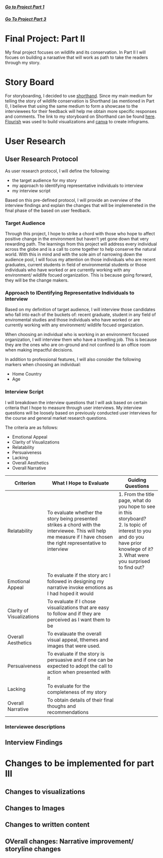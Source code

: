 ##### [Go to Project Part 1](FinalProject1.md)

##### [Go To Project Part 3](FinalProject3.md)

# Final Project: Part II
My final project focuses on wildlife and its conservation. In Part II I will focues on building a naraative that will work as path to take the readers through my story.

# Story Board
For storyboarding, I decided to use [shorthand](https://shorthand.com/). Since my main medium for telling the story of wildlife conservation is Shorthand (as mentioned in Part I), I believe that using the same medium to form a showcase to the interviewees for their feedback will help me obtain more specific responses and comments. 
The link to my storyboard on Shorthand can be found [here](https://preview.shorthand.com/wwCH78d1u4WSKyrD). [Flourish](https://flourish.studio/) was used to build visualizations and [canva](https://www.canva.com/) to create infograms.

# User Research

## User Research Protocol
As user research protocol, I will define the following:
- the target audience for my story
- my approach to identifying representative individuals to interview
- my interview script 

Based on this pre-defined protocol, I will provide an overview of the interview findings and explain the changes that will be implemeneted in the final phase of the based on user feedback. 

### Target Audience
Through this project, I hope to strike a chord with those who hope to affect positive change in the environment but haven’t yet gone down that very rewarding path. The learnings from this project will address every individual across the globe and is a call to come together to help conserve the natural world.
With this in mind and with the sole aim of narrowing down the audience pool, I will focus my attention on those individuals who are recent graduates, current students in field of environmental students or those individuals who have worked or are currently working with any environment/ wildlife focued organization. This is because going forward, they will be the change makers. 

### Approach to IDentifying Representative Individuals to Interview
Based on my definition of target audience, I will interview those candidates who fall into each of the buckets of: recent graduate, student in any field of enviromental studies and those individuals who have worked or are currently working with any environment/ wildlife focued organization. 

When choosing an individual who is working in an environment focused organization, I will interview them who have a travelling job. This is because they are the ones who are on-ground and not confined to an office room when making impactful decisions. 

In addition to professional features, I will also consider the following markers when choosing an individual:
- Home Country 
- Age

### Interview Script
I will breakdown the interview questions that I will ask based on certain criteria that I hope to measure through user interviews. My interview questions will be loosely based on previously conducted user interviews for the course and general market research questions. 

The criteria are as follows:
- Emotional Appeal
- Clarity of Visualizations 
- Relatability
- Persuaiveness
- Lacking 
- Overall Aesthetics
- Overall Narrative

| Criterion | What I Hope to Evaluate | Guiding Questions|
|-----|----|-----|
|Relatability| To evaluate whether the story being presented strikes a chord with the interviewee. This will help me measure if I have chosen the right representative to interview|1. From the title page, what do you hope to see in this storyboard?</br>2. Is topic of interest to you and do you have prior knowlege of it?</br>3. What were you surprised to find out?|
|Emotional Appeal| To evaluate if the story arc I followed in designing my narrative invoke emotions as I had hoped it would|
|Clarity of Visualizations| To evaluate if I chose visualizations that are easy to follow and if they are perceived as I want them to be|
|Overall Aesthetics| To evalauate the overall visual appeal, tthemes and images that were used. 
|Persuaiveness| To evaluate if the story is persuasive and if one can be expected to adopt the call to action when presented with it|
|Lacking| To evaluate for the completeness of my story|
|Overall Narrative| To obtain details of their final thoughs and recommendations|


### Interviewee descriptions

## Interview Findings

# Changes to be implemented for part III
## Changes to visualizations
## Changes to Images
## Changes to written content
## OVerall changes: Narrative improvement/ storyline changes
